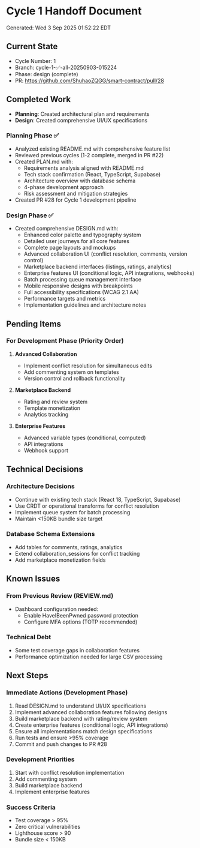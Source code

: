 # Cycle 1 Handoff Document

Generated: Wed  3 Sep 2025 01:52:22 EDT

## Current State
- Cycle Number: 1
- Branch: cycle-1-✅-all-20250903-015224
- Phase: design (complete)
- PR: https://github.com/ShuhaoZQGG/smart-contract/pull/28

## Completed Work
<!-- Updated by each agent as they complete their phase -->
- **Planning**: Created architectural plan and requirements
- **Design**: Created comprehensive UI/UX specifications

### Planning Phase ✅
- Analyzed existing README.md with comprehensive feature list
- Reviewed previous cycles (1-2 complete, merged in PR #22)
- Created PLAN.md with:
  - Requirements analysis aligned with README.md
  - Tech stack confirmation (React, TypeScript, Supabase)
  - Architecture overview with database schema
  - 4-phase development approach
  - Risk assessment and mitigation strategies
- Created PR #28 for Cycle 1 development pipeline

### Design Phase ✅
- Created comprehensive DESIGN.md with:
  - Enhanced color palette and typography system
  - Detailed user journeys for all core features
  - Complete page layouts and mockups
  - Advanced collaboration UI (conflict resolution, comments, version control)
  - Marketplace backend interfaces (listings, ratings, analytics)
  - Enterprise features UI (conditional logic, API integrations, webhooks)
  - Batch processing queue management interface
  - Mobile responsive designs with breakpoints
  - Full accessibility specifications (WCAG 2.1 AA)
  - Performance targets and metrics
  - Implementation guidelines and architecture notes

## Pending Items
<!-- Items that need attention in the next phase or cycle -->

### For Development Phase (Priority Order)
1. **Advanced Collaboration**
   - Implement conflict resolution for simultaneous edits
   - Add commenting system on templates
   - Version control and rollback functionality

2. **Marketplace Backend**
   - Rating and review system
   - Template monetization
   - Analytics tracking

3. **Enterprise Features**
   - Advanced variable types (conditional, computed)
   - API integrations
   - Webhook support

## Technical Decisions
<!-- Important technical decisions made during this cycle -->

### Architecture Decisions
- Continue with existing tech stack (React 18, TypeScript, Supabase)
- Use CRDT or operational transforms for conflict resolution
- Implement queue system for batch processing
- Maintain <150KB bundle size target

### Database Schema Extensions
- Add tables for comments, ratings, analytics
- Extend collaboration_sessions for conflict tracking
- Add marketplace monetization fields

## Known Issues
<!-- Issues discovered but not yet resolved -->

### From Previous Review (REVIEW.md)
- Dashboard configuration needed:
  - Enable HaveIBeenPwned password protection
  - Configure MFA options (TOTP recommended)

### Technical Debt
- Some test coverage gaps in collaboration features
- Performance optimization needed for large CSV processing

## Next Steps
<!-- Clear action items for the next agent/cycle -->

### Immediate Actions (Development Phase)
1. Read DESIGN.md to understand UI/UX specifications
2. Implement advanced collaboration features following designs
3. Build marketplace backend with rating/review system
4. Create enterprise features (conditional logic, API integrations)
5. Ensure all implementations match design specifications
6. Run tests and ensure >95% coverage
7. Commit and push changes to PR #28

### Development Priorities
1. Start with conflict resolution implementation
2. Add commenting system
3. Build marketplace backend
4. Implement enterprise features

### Success Criteria
- Test coverage > 95%
- Zero critical vulnerabilities
- Lighthouse score > 90
- Bundle size < 150KB

